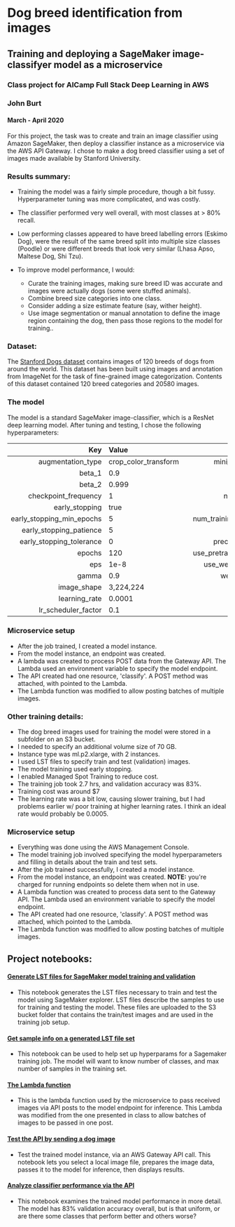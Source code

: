 # Dog breed identification from images
## Training and deploying a SageMaker image-classifyer model as a microservice

### Class project for AICamp Full Stack Deep Learning in AWS

### John Burt
#### March - April 2020

For this project, the task was to create and train an image classifier using Amazon SageMaker, then deploy a classifier instance as a microservice via the AWS API Gateway. I chose to make a dog breed classifier using a set of images made available by Stanford University. 

### Results summary:

- Training the model was a fairly simple procedure, though a bit fussy. Hyperparameter tuning was more complicated, and was costly. 

- The classifier performed very well overall, with most classes at > 80% recall.

- Low performing classes appeared to have breed labelling errors (Eskimo Dog), were the result of the same breed split into multiple size classes (Poodle) or were different breeds that look very similar (Lhasa Apso, Maltese Dog, Shi Tzu).

- To improve model performance, I would:
  - Curate the training images, making sure breed ID was accurate and images were actually dogs (some were stuffed animals).
  - Combine breed size categories into one class.
  - Consider adding a size estimate feature (say, wither height).
  - Use image segmentation or manual annotation to define the image region containing the dog, then pass those regions to the model for training..

### Dataset:
The [Stanford Dogs dataset](http://vision.stanford.edu/aditya86/ImageNetDogs/) contains images of 120 breeds of dogs from around the world. This dataset has been built using images and annotation from ImageNet for the task of fine-grained image categorization. Contents of this dataset contained 120 breed categories and 20580 images.

### The model

The model is a standard SageMaker image-classifier, which is a ResNet deep learning model. After tuning and testing, I chose the following hyperparameters:

|Key|Value| |Key|Value|
|-:|:-|--|-:|:-|
|augmentation_type|crop_color_transform| |mini_batch_size|32|
|beta_1|0.9| |momentum|0.9|
|beta_2|0.999|  |multi_label|0|
|checkpoint_frequency|1| |num_classes|120|
|early_stopping|true| |num_layers|50|
|early_stopping_min_epochs|5| |num_training_samples|16464|
|early_stopping_patience|5| |optimizer|sgd|
|early_stopping_tolerance|0| |precision_dtype|float32|
|epochs|120| |use_pretrained_model|1|
|eps|1e-8| |use_weighted_loss|0|
|gamma|0.9| |weight_decay|0.0001|
|image_shape|3,224,224| | | |
|learning_rate|0.0001| | | |
|lr_scheduler_factor|0.1| | | |



### Microservice setup
- After the job trained, I created a model instance.
- From the model instance, an endpoint was created.
- A lambda was created to process POST data from the Gateway API. The Lambda used an environment variable to specify the model endpoint.
- The API created had one resource, 'classify'. A POST method was attached, with pointed to the Lambda. 
- The Lambda function was modified to allow posting batches of multiple images.

### Other training details:
- The dog breed images used for training the model were stored in a subfolder on an S3 bucket. 
- I needed to specify an additional volume size of 70 GB.
- Instance type was ml.p2.xlarge, with 2 instances.
- I used LST files to specify train and test (validation) images. 
- The model training used early stopping.
- I enabled Managed Spot Training to reduce cost.
- The training job took 2.7 hrs, and validation accuracy was 83%.
- Training cost was around $7
- The learning rate was a bit low, causing slower training, but I had problems earlier w/ poor training at higher learning rates. I think an ideal rate would probably be 0.0005.

### Microservice setup
- Everything was done using the AWS Management Console.
- The model training job involved specifying the model hyperparameters and filling in details about the train and test sets.
- After the job trained successfully, I created a model instance.
- From the model instance, an endpoint was created. **NOTE:** you're charged for running endpoints so delete them when not in use.
- A Lambda function was created to process data sent to the Gateway API. The Lambda used an environment variable to specify the model endpoint.
- The API created had one resource, 'classify'. A POST method was attached, which pointed to the Lambda. 
- The Lambda function was modified to allow posting batches of multiple images.

## Project notebooks:


#### [Generate LST files for SageMaker model training and validation](dog_breed_id_test_API_manual.ipynb)
- This notebook generates the LST files necessary to train and test the model using SageMaker explorer. LST files describe the samples to use for training and testing the model. These files are uploaded to the S3 bucket folder that contains the train/test images and are used in the training job setup.

#### [Get sample info on a generated LST file set](dog_breed_classifier_get_LST_info.ipynb)
- This notebook can be used to help set up hyperparams for a Sagemaker training job. The model will want to know number of classes, and max number of samples in the training set.

#### [The Lambda function](dog_breed_id_lambda_function.ipynb)
- This is the lambda function used by the microservice to pass received images via API posts to the model endpoint for inference. This Lambda was modified from the one presented in class to allow batches of images to be passed in one post. 

#### [Test the API by sending a dog image](dog_breed_id_test_API_manual.ipynb)
- Test the trained model instance, via an AWS Gateway API call. This notebook lets you select a local image file, prepares the image data, passes it to the model for inference, then displays results.


#### [Analyze classifier performance via the API](dog_breed_id_test_API_valset.ipynb)
- This notebook examines the trained model performance in more detail. The model has 83% validation accuracy overall, but is that uniform, or are there some classes that perform better and others worse? 










